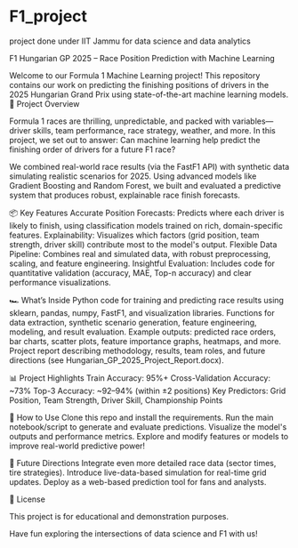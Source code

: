 # F1_project
project done under IIT Jammu for data science and data analytics

F1 Hungarian GP 2025 – Race Position Prediction with Machine Learning

Welcome to our Formula 1 Machine Learning project! This repository contains our work on predicting the finishing positions of drivers in the 2025 Hungarian Grand Prix using state-of-the-art machine learning models.
🚦 Project Overview

Formula 1 races are thrilling, unpredictable, and packed with variables—driver skills, team performance, race strategy, weather, and more. In this project, we set out to answer:
Can machine learning help predict the finishing order of drivers for a future F1 race?

We combined real-world race results (via the FastF1 API) with synthetic data simulating realistic scenarios for 2025. Using advanced models like Gradient Boosting and Random Forest, we built and evaluated a predictive system that produces robust, explainable race finish forecasts.

📦 Key Features
    Accurate Position Forecasts: Predicts where each driver is likely to finish, using classification models trained on rich, domain-specific features.
    Explainability: Visualizes which factors (grid position, team strength, driver skill) contribute most to the model's output.
    Flexible Data Pipeline: Combines real and simulated data, with robust preprocessing, scaling, and feature engineering.
    Insightful Evaluation: Includes code for quantitative validation (accuracy, MAE, Top-n accuracy) and clear performance visualizations.

🏎️ What’s Inside
    Python code for training and predicting race results using sklearn, pandas, numpy, FastF1, and visualization libraries.
    Functions for data extraction, synthetic scenario generation, feature engineering, modeling, and result evaluation.
    Example outputs: predicted race orders, bar charts, scatter plots, feature importance graphs, heatmaps, and more.
    Project report describing methodology, results, team roles, and future directions (see Hungarian_GP_2025_Project_Report.docx).

📊 Project Highlights
    Train Accuracy: 95%+
    Cross-Validation Accuracy: ~73%
    Top-3 Accuracy: ~92–94% (within ±2 positions)
    Key Predictors: Grid Position, Team Strength, Driver Skill, Championship Points

🚀 How to Use
    Clone this repo and install the requirements.
    Run the main notebook/script to generate and evaluate predictions.
    Visualize the model's outputs and performance metrics.
    Explore and modify features or models to improve real-world predictive power!

🔮 Future Directions
    Integrate even more detailed race data (sector times, tire strategies).
    Introduce live-data-based simulation for real-time grid updates.
    Deploy as a web-based prediction tool for fans and analysts.

📄 License

This project is for educational and demonstration purposes.

Have fun exploring the intersections of data science and F1 with us!
